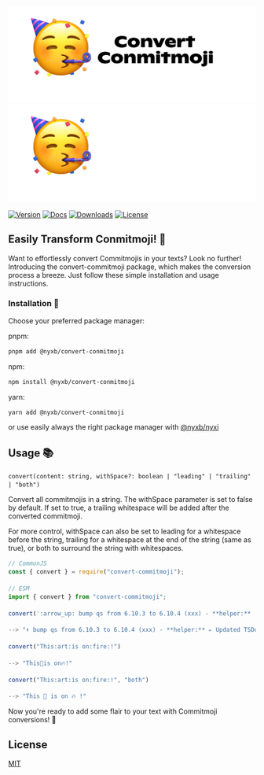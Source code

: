 <p align="center">
<img src="https://raw.githubusercontent.com/nyxb/convert-conmitmoji/main/.github/assets/convert_conmitmoji_light.png#gh-light-mode-only">
<img src="https://raw.githubusercontent.com/nyxb/convert-conmitmoji/main/.github/assets/convert_conmitmoji_dark.png#gh-dark-mode-only">
</p>

<p>
  <a href="https://www.npmjs.com/package/@nyxb/convert-conmitmoji"><img src="https://img.shields.io/npm/v/@nyxb/convert-conmitmoji.svg?style=flat&colorA=18181B&colorB=14F195" alt="Version"></a>
  <a href="https://www.paka.dev/npm/@nyxb/convert-conmitmoji"><img src="https://www.paka.dev/badges/v0/cute.svg" alt="Docs"></a>
  <a href="https://www.npmjs.com/package/@nyxb/convert-conmitmoji"><img src="https://img.shields.io/npm/dm/@nyxb/convert-conmitmoji.svg?style=flat&colorA=18181B&colorB=14F195" alt="Downloads"></a>
  <a href="https://github.com/nyxb/convert-conmitmoji/blob/main/LICENSE"><img src="https://img.shields.io/github/license/nyxb/convert-conmitmoji.svg?style=flat&colorA=18181B&colorB=14F195" alt="License"></a>
 </p>

## Easily Transform Conmitmoji! 🚀

Want to effortlessly convert Commitmojis in your texts? Look no further! Introducing the convert-commitmoji package, which makes the conversion process a breeze. Just follow these simple installation and usage instructions.

### Installation 🔧
Choose your preferred package manager:

pnpm:

```bash
pnpm add @nyxb/convert-conmitmoji
```

npm:
```bash	
npm install @nyxb/convert-conmitmoji
```

yarn:
```bash
yarn add @nyxb/convert-conmitmoji
```

or use easily always the right package manager with [@nyxb/nyxi](https:github.com/nyxb/nyxi)

## Usage 📚
`convert(content: string, withSpace?: boolean | "leading" | "trailing" | "both")`

Convert all commitmojis in a string. The withSpace parameter is set to false by default. If set to true, a trailing whitespace will be added after the converted commitmoji.

For more control, withSpace can also be set to leading for a whitespace before the string, trailing for a whitespace at the end of the string (same as true), or both to surround the string with whitespaces.

```ts
// CommonJS
const { convert } = require("convert-commitmoji");

// ESM
import { convert } from "convert-commitmoji";

convert(':arrow_up: bump qs from 6.10.3 to 6.10.4 (xxx) - **helper:** :pencil:  Updated TSDoc (xxx)', true);

--> "⬆️ bump qs from 6.10.3 to 6.10.4 (xxx) - **helper:** ✏️ Updated TSDoc (xxx)"

convert("This:art:is on:fire:!")

--> "This🎨is on🔥!"

convert("This:art:is on:fire:!", "both")

--> "This 🎨 is on 🔥 !"
```

Now you're ready to add some flair to your text with Commitmoji conversions! 🎉

## License

[MIT](./LICENSE)

